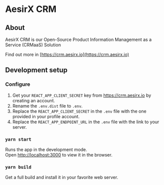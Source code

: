 # AesirX CRM

## About

AesirX CRM is our Open-Source Product Information Management as a Service (CRMaaS) Solution

Find out more in [https://crm.aesirx.io](https://crm.aesirx.io)

## Development setup
### Configure

1. Get your `REACT_APP_CLIENT_SECRET` key from https://crm.aesirx.io by creating an account.
1. Rename the `.env.dist` file to `.env`.
1. Replace the `REACT_APP_CLIENT_SECRET` in the `.env` file with the one provided in your profile account.
1. Replace the `REACT_APP_ENDPOINT_URL` in the `.env` file with the link to your server.

### `yarn start`

Runs the app in the development mode.\
Open [http://localhost:3000](http://localhost:3000) to view it in the browser.

### `yarn build`

Get a full build and install it in your favorite web server.